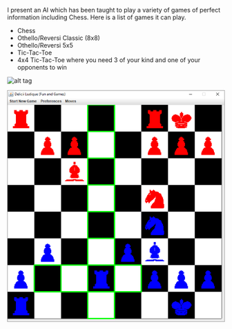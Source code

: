 I present an AI which has been taught to play a variety of games of perfect information including Chess. Here is a list of games it can play.

<ul>
<li>Chess</li>
<li>Othello/Reversi Classic (8x8)</li>
<li>Othello/Reversi 5x5</li>
<li>Tic-Tac-Toe</li>
<li>4x4 Tic-Tac-Toe where you need 3 of your kind and one of your opponents to win</li>
</ul>

![alt tag](https://raw.githubusercontent.com/rjhunjhunwala/AI/blob/master/Screenshot.gif)

![alt tag](https://github.com/rjhunjhunwala/AI/blob/master/Screenshot.gif)
